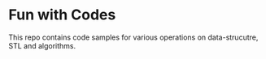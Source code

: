 # Fun with Codes
This repo contains code samples for various operations on data-strucutre, STL and algorithms.
